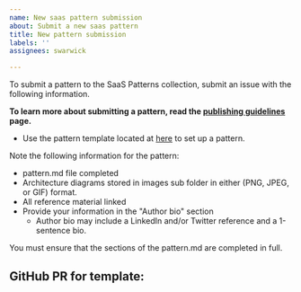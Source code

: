 ```yaml
---
name: New saas pattern submission
about: Submit a new saas pattern
title: New pattern submission
labels: ''
assignees: swarwick

---
```


To submit a pattern to the SaaS Patterns collection, submit an issue with the following information.

**To learn more about submitting a pattern, read the [publishing guidelines](https://github.com/swarwick/saasbuilder-patterns/blob/main/PUBLISHING.md) page.**
- Use the pattern template located at [here](https://github.com/swarwick/saasbuilder-patterns/tree/main/_pattern-template) to set up a pattern.

Note the following information for the pattern:
- pattern.md file completed
- Architecture diagrams stored in images sub folder in either (PNG, JPEG, or GIF) format.
- All reference material linked
- Provide your information in the "Author bio" section
  - Author bio may include a LinkedIn and/or Twitter reference and a 1-sentence bio.

You must ensure that the sections of the pattern.md are completed in full.

## GitHub PR for template:
